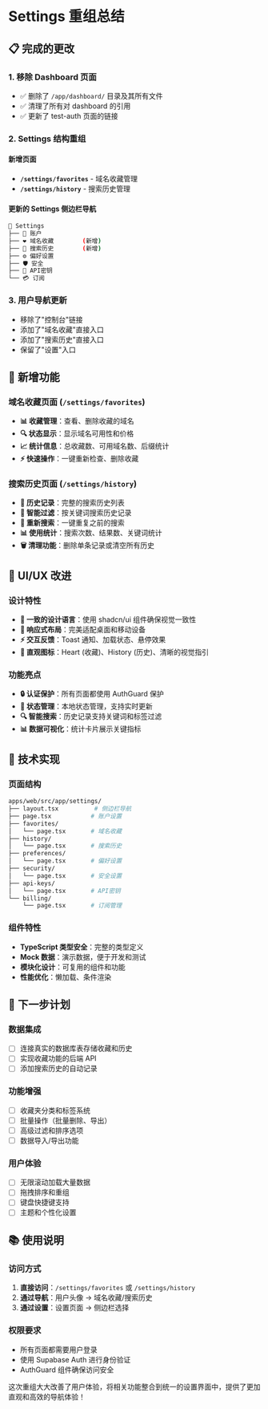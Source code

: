 # Settings 重组总结

## 📋 完成的更改

### 1. **移除 Dashboard 页面**

- ✅ 删除了 `/app/dashboard/` 目录及其所有文件
- ✅ 清理了所有对 dashboard 的引用
- ✅ 更新了 test-auth 页面的链接

### 2. **Settings 结构重组**

#### 新增页面

- **`/settings/favorites`** - 域名收藏管理
- **`/settings/history`** - 搜索历史管理

#### 更新的 Settings 侧边栏导航

```bash
📁 Settings
├── 👤 账户
├── ❤️ 域名收藏        (新增)
├── 📜 搜索历史        (新增)
├── ⚙️ 偏好设置
├── 🛡️ 安全
├── 🔑 API密钥
└── 💳 订阅
```

### 3. **用户导航更新**

- 移除了"控制台"链接
- 添加了"域名收藏"直接入口
- 添加了"搜索历史"直接入口
- 保留了"设置"入口

## 🎯 新增功能

### 域名收藏页面 (`/settings/favorites`)

- **📊 收藏管理**：查看、删除收藏的域名
- **🔍 状态显示**：显示域名可用性和价格
- **📈 统计信息**：总收藏数、可用域名数、后缀统计
- **⚡ 快速操作**：一键重新检查、删除收藏

### 搜索历史页面 (`/settings/history`)

- **📜 历史记录**：完整的搜索历史列表
- **🔎 智能过滤**：按关键词搜索历史记录
- **🔄 重新搜索**：一键重复之前的搜索
- **📊 使用统计**：搜索次数、结果数、关键词统计
- **🗑️ 清理功能**：删除单条记录或清空所有历史

## 📱 UI/UX 改进

### 设计特性

- **🎨 一致的设计语言**：使用 shadcn/ui 组件确保视觉一致性
- **📱 响应式布局**：完美适配桌面和移动设备
- **⚡ 交互反馈**：Toast 通知、加载状态、悬停效果
- **🎯 直观图标**：Heart (收藏)、History (历史)、清晰的视觉指引

### 功能亮点

- **🔒 认证保护**：所有页面都使用 AuthGuard 保护
- **💾 状态管理**：本地状态管理，支持实时更新
- **🔍 智能搜索**：历史记录支持关键词和标签过滤
- **📊 数据可视化**：统计卡片展示关键指标

## 🔧 技术实现

### 页面结构

```bash
apps/web/src/app/settings/
├── layout.tsx          # 侧边栏导航
├── page.tsx           # 账户设置
├── favorites/
│   └── page.tsx       # 域名收藏
├── history/
│   └── page.tsx       # 搜索历史
├── preferences/
│   └── page.tsx       # 偏好设置
├── security/
│   └── page.tsx       # 安全设置
├── api-keys/
│   └── page.tsx       # API密钥
└── billing/
    └── page.tsx       # 订阅管理
```

### 组件特性

- **TypeScript 类型安全**：完整的类型定义
- **Mock 数据**：演示数据，便于开发和测试
- **模块化设计**：可复用的组件和功能
- **性能优化**：懒加载、条件渲染

## 🚀 下一步计划

### 数据集成

- [ ] 连接真实的数据库表存储收藏和历史
- [ ] 实现收藏功能的后端 API
- [ ] 添加搜索历史的自动记录

### 功能增强

- [ ] 收藏夹分类和标签系统
- [ ] 批量操作（批量删除、导出）
- [ ] 高级过滤和排序选项
- [ ] 数据导入/导出功能

### 用户体验

- [ ] 无限滚动加载大量数据
- [ ] 拖拽排序和重组
- [ ] 键盘快捷键支持
- [ ] 主题和个性化设置

## 📚 使用说明

### 访问方式

1. **直接访问**：`/settings/favorites` 或 `/settings/history`
2. **通过导航**：用户头像 → 域名收藏/搜索历史
3. **通过设置**：设置页面 → 侧边栏选择

### 权限要求

- 所有页面都需要用户登录
- 使用 Supabase Auth 进行身份验证
- AuthGuard 组件确保访问安全

这次重组大大改善了用户体验，将相关功能整合到统一的设置界面中，提供了更加直观和高效的导航体验！
